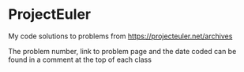 # ProjectEuler

My code solutions to problems from https://projecteuler.net/archives 

The problem number, link to problem page and the date coded can be found in a comment at the top of each class
